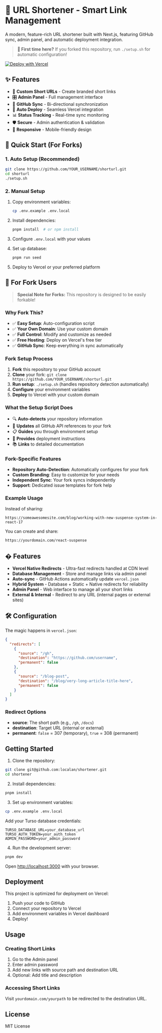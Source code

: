 # 🎯 URL Shortener - Smart Link Management

A modern, feature-rich URL shortener built with Next.js, featuring GitHub sync, admin panel, and automatic deployment integration.

> **👋 First time here?** If you forked this repository, run `./setup.sh` for automatic configuration!

[![Deploy with Vercel](https://vercel.com/button)](https://vercel.com/new/clone?repository-url=https%3A%2F%2Fgithub.com%2Fpodsni%2Fshorturl&env=TURSO_DATABASE_URL,TURSO_AUTH_TOKEN,ADMIN_PASSWORD&envDescription=Database%20and%20admin%20configuration&envLink=https%3A%2F%2Fgithub.com%2Fpodsni%2Fshorturl%23configuration&project-name=my-url-shortener&repository-name=my-url-shortener)

## ✨ Features

- 🔗 **Custom Short URLs** - Create branded short links  
- 🎛️ **Admin Panel** - Full management interface
- 🔄 **GitHub Sync** - Bi-directional synchronization
- 🚀 **Auto Deploy** - Seamless Vercel integration
- 📊 **Status Tracking** - Real-time sync monitoring
- 🛡️ **Secure** - Admin authentication & validation
- 📱 **Responsive** - Mobile-friendly design

## 🚀 Quick Start (For Forks)

### 1. Auto Setup (Recommended)
```bash
git clone https://github.com/YOUR_USERNAME/shorturl.git
cd shorturl
./setup.sh
```

### 2. Manual Setup
1. Copy environment variables:
   ```bash
   cp .env.example .env.local
   ```

2. Install dependencies:
   ```bash
   pnpm install  # or npm install
   ```

3. Configure `.env.local` with your values

4. Set up database:
   ```bash
   pnpm run seed
   ```

5. Deploy to Vercel or your preferred platform

## 🍴 For Fork Users

> **Special Note for Forks:** This repository is designed to be easily forkable! 

### Why Fork This?
- ✅ **Easy Setup**: Auto-configuration script
- ✅ **Your Own Domain**: Use your custom domain  
- ✅ **Full Control**: Modify and customize as needed
- ✅ **Free Hosting**: Deploy on Vercel's free tier
- ✅ **GitHub Sync**: Keep everything in sync automatically

### Fork Setup Process
1. **Fork** this repository to your GitHub account
2. **Clone** your fork: `git clone https://github.com/YOUR_USERNAME/shorturl.git`
3. **Run setup**: `./setup.sh` (handles repository detection automatically)
4. **Configure** your environment variables
5. **Deploy** to Vercel with your custom domain

### What the Setup Script Does
- 🔍 **Auto-detects** your repository information
- 🔧 **Updates** all GitHub API references to your fork
- 📋 **Guides** you through environment setup
- 🚀 **Provides** deployment instructions
- 📚 **Links** to detailed documentation

### Fork-Specific Features
- **Repository Auto-Detection**: Automatically configures for your fork
- **Custom Branding**: Easy to customize for your needs
- **Independent Sync**: Your fork syncs independently
- **Support**: Dedicated issue templates for fork help

### Example Usage

Instead of sharing:
```
https://someawesomesite.com/blog/working-with-new-suspense-system-in-react-17
```

You can create and share:
```
https://yourdomain.com/react-suspense
```

## � Features

- **Vercel Native Redirects** - Ultra-fast redirects handled at CDN level
- **Database Management** - Store and manage links via admin panel
- **Auto-sync** - GitHub Actions automatically update `vercel.json`
- **Hybrid System** - Database + Static + Native redirects for reliability
- **Admin Panel** - Web interface to manage all your short links
- **External & Internal** - Redirect to any URL (internal pages or external sites)

## 🛠 Configuration

The magic happens in `vercel.json`:

```json
{
  "redirects": [
    {
      "source": "/gh",
      "destination": "https://github.com/username",
      "permanent": false
    },
    {
      "source": "/blog-post",
      "destination": "/blog/very-long-article-title-here",
      "permanent": false
    }
  ]
}
```

### Redirect Options

- **source**: The short path (e.g., `/gh`, `/docs`)
- **destination**: Target URL (internal or external)
- **permanent**: `false` = 307 (temporary), `true` = 308 (permanent)

## Getting Started

1. Clone the repository:
```bash
git clone git@github.com:localan/shortener.git
cd shortener
```

2. Install dependencies:
```bash
pnpm install
```

3. Set up environment variables:
```bash
cp .env.example .env.local
```

Add your Turso database credentials:
```env
TURSO_DATABASE_URL=your_database_url
TURSO_AUTH_TOKEN=your_auth_token
ADMIN_PASSWORD=your_admin_password
```

4. Run the development server:
```bash
pnpm dev
```

Open [http://localhost:3000](http://localhost:3000) with your browser.

## Deployment

This project is optimized for deployment on Vercel:

1. Push your code to GitHub
2. Connect your repository to Vercel
3. Add environment variables in Vercel dashboard
4. Deploy!

## Usage

### Creating Short Links

1. Go to the Admin panel
2. Enter admin password
3. Add new links with source path and destination URL
4. Optional: Add title and description

### Accessing Short Links

Visit `yourdomain.com/yourpath` to be redirected to the destination URL.

## License

MIT License